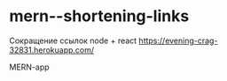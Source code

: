 # mern--shortening-links
Сокращение ссылок node + react
https://evening-crag-32831.herokuapp.com/

MERN-app
